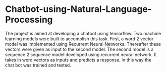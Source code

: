 # Chatbot-using-Natural-Language-Processing
The project is aimed at developing a chatbot using tensorflow. Two machine learning models were built to accomplish this task. First, a word 2 vector model was implemented using Recurrent Neural Networks. Thereafter these vectors were given as input to the second model. The second model is a sequence 2 sequence model developed using recurrent neural network. It takes in word vectors as inputs and predicts a response. In this way the chat bot was trained and tested.
